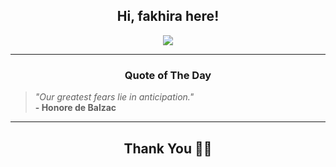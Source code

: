 <h2 align="center"> Hi, fakhira here!</h2>

<p align="center">
<a href="https://github.com/fakhiralkda" alt="github streak"><img src="https://dvst-streak.herokuapp.com/?user=fakhiralkda&theme=tokyonight&fire=DD472C"></a>
</p>

<hr>
<h3 align="center">Quote of The Day</h3>
<p align="center">
<blockquote>
<i>"Our greatest fears lie in anticipation."</i>
<br>
<b>- Honore de Balzac</b>
</blockquote>
</p>


<hr>
<h2 align="center">Thank You 🙏🏼</h2>
